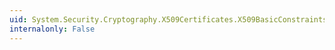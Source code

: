 ```yaml
---
uid: System.Security.Cryptography.X509Certificates.X509BasicConstraintsExtension.#ctor(System.Boolean,System.Boolean,System.Int32,System.Boolean)
internalonly: False
---
```

